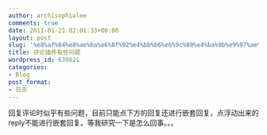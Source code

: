 ```yaml
---
author: archisophialee
comments: true
date: 2011-01-21 02:01:33+00:00
layout: post
slug: '%e8%af%84%e8%ae%ba%e6%8f%92%e4%bb%b6%e6%9c%89%e4%ba%9b%e9%97%ae%e9%a2%98'
title: 评论插件有些问题
wordpress_id: 639821
categories:
- Blog
post_format:
- 日志
---
```


回复评论时似乎有些问题，目前只能点下方的回复还进行嵌套回复，点浮动出来的reply不能进行嵌套回复。等我研究一下是怎么回事。。。
